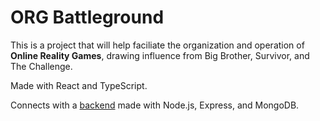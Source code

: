 # ORG Battleground

This is a project that will help faciliate the organization and operation of **Online Reality Games**, drawing influence from Big Brother, Survivor, and The Challenge.

Made with React and TypeScript.

Connects with a [backend](https://github.com/marvingay/orgbg-backend) made with Node.js, Express, and MongoDB.
